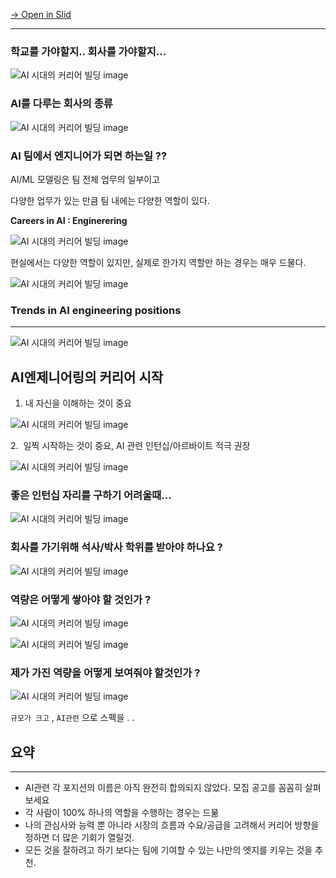 [→ Open in Slid](https://slid.cc/vdocs/14ae3182f86d421db3f31aef02b19707)


---


### 학교를 가야할지.. 회사를 가야할지...

![](https://slid-capture.s3.ap-northeast-2.amazonaws.com/public/capture_images/14ae3182f86d421db3f31aef02b19707/978ac9b7-787b-4b4d-855c-fef86804b56a.png "AI 시대의 커리어 빌딩  image")





### AI를 다루는 회사의 종류

![](https://slid-capture.s3.ap-northeast-2.amazonaws.com/public/capture_images/14ae3182f86d421db3f31aef02b19707/847d6709-a0de-443c-8576-10c511c4efe0.png "AI 시대의 커리어 빌딩  image")





### AI 팀에서 엔지니어가 되면 하는일 ??


AI/ML 모델링은 팀 전체 업무의 일부이고


다양한 업무가 있는 만큼 팀 내에는 다양한 역할이 있다.


**Careers in AI : Enginerering**

![](https://slid-capture.s3.ap-northeast-2.amazonaws.com/public/capture_images/14ae3182f86d421db3f31aef02b19707/e29d8257-d59a-42dd-8253-161ba5690613.png "AI 시대의 커리어 빌딩  image")





현실에서는 다양한 역할이 있지만, 실제로 한가지 역할만 하는 경우는 매우 드물다.




![](https://slid-capture.s3.ap-northeast-2.amazonaws.com/public/capture_images/14ae3182f86d421db3f31aef02b19707/da55770d-4e03-40c6-9097-bbdc3c9191fa.png "AI 시대의 커리어 빌딩  image")








### Trends in AI engineering positions


---

![](https://slid-capture.s3.ap-northeast-2.amazonaws.com/public/capture_images/14ae3182f86d421db3f31aef02b19707/9d320a5b-5e8f-4108-96b4-bb1858cde0aa.png "AI 시대의 커리어 빌딩  image")








## AI엔제니어링의 커리어 시작





 1. 내 자신을 이해하는 것이 중요&nbsp;

![](https://slid-capture.s3.ap-northeast-2.amazonaws.com/public/capture_images/14ae3182f86d421db3f31aef02b19707/6d1bd1e3-7165-4434-a081-8c0c0b26b2d6.png "AI 시대의 커리어 빌딩  image")





2.&nbsp; 일찍 시작하는 것이 중요, AI 관련 인턴십/아르바이트 적극 권장

![](https://slid-capture.s3.ap-northeast-2.amazonaws.com/public/capture_images/14ae3182f86d421db3f31aef02b19707/b9f8ae94-e16e-488c-8422-71e5fbffbab1.png "AI 시대의 커리어 빌딩  image")





### 좋은 인턴십 자리를 구하기 어려울때...

![](https://slid-capture.s3.ap-northeast-2.amazonaws.com/public/capture_images/14ae3182f86d421db3f31aef02b19707/6eddb405-946c-4df9-8978-c062ab4da3c3.png "AI 시대의 커리어 빌딩  image")





### 회사를 가기위해 석사/박사 학위를 받아야 하나요 ?

![](https://slid-capture.s3.ap-northeast-2.amazonaws.com/public/capture_images/14ae3182f86d421db3f31aef02b19707/d141b674-7376-4134-b783-e4a213fc7e79.png "AI 시대의 커리어 빌딩  image")


### 역량은 어떻게 쌓아야 할 것인가 ?

![](https://slid-capture.s3.ap-northeast-2.amazonaws.com/public/capture_images/14ae3182f86d421db3f31aef02b19707/144a6476-8bd1-4f8f-afb4-f2b6ed053f9a.png "AI 시대의 커리어 빌딩  image")




![](https://slid-capture.s3.ap-northeast-2.amazonaws.com/public/capture_images/14ae3182f86d421db3f31aef02b19707/32dba3fb-fae1-4f66-9b7c-b465c5fc6d20.png "AI 시대의 커리어 빌딩  image")


### 제가 가진 역량을 어떻게 보여줘야 할것인가 ?&nbsp;

![](https://slid-capture.s3.ap-northeast-2.amazonaws.com/public/capture_images/14ae3182f86d421db3f31aef02b19707/34eca5ca-daa6-4998-8e84-34c29326daf6.png "AI 시대의 커리어 빌딩  image")


`규모가 크고` , `AI관련` 으로 스펙을 . .





## 요약


---


 - AI관련 각 포지션의 이름은 아직 완전히 합의되지 않았다. 모집 공고를 꼼꼼히 살펴보세요
 - 각 사람이 100% 하나의 역할을 수행하는 경우는 드묾
 - 나의 관심사와 능력 뿐 아니라 시장의 흐름과 수요/공급을 고려해서 커리어 방향을 정하면 더 많은 기회가 열릴것.
 - 모든 것을 잘하려고 하기 보다는 팀에 기여할 수 있는 나만의 엣지를 키우는 것을 추천.
